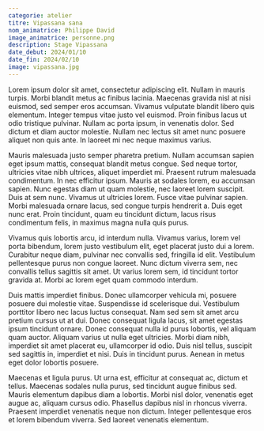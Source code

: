 ```yaml
---
categorie: atelier
titre: Vipassana sana
nom_animatrice: Philippe David
image_animatrice: personne.png
description: Stage Vipassana
date_debut: 2024/01/10
date_fin: 2024/02/10
image: vipassana.jpg
---
```


Lorem ipsum dolor sit amet, consectetur adipiscing elit. Nullam in mauris turpis. Morbi blandit metus ac finibus lacinia. Maecenas gravida nisl at nisi euismod, sed semper eros accumsan. Vivamus vulputate blandit libero quis elementum. Integer tempus vitae justo vel euismod. Proin finibus lacus ut odio tristique pulvinar. Nullam ac porta ipsum, in venenatis dolor. Sed dictum et diam auctor molestie. Nullam nec lectus sit amet nunc posuere aliquet non quis ante. In laoreet mi nec neque maximus varius.

Mauris malesuada justo semper pharetra pretium. Nullam accumsan sapien eget ipsum mattis, consequat blandit metus congue. Sed neque tortor, ultricies vitae nibh ultrices, aliquet imperdiet mi. Praesent rutrum malesuada condimentum. In nec efficitur ipsum. Mauris at sodales lorem, eu accumsan sapien. Nunc egestas diam ut quam molestie, nec laoreet lorem suscipit. Duis at sem nunc. Vivamus ut ultricies lorem. Fusce vitae pulvinar sapien. Morbi malesuada ornare lacus, sed congue turpis hendrerit a. Duis eget nunc erat. Proin tincidunt, quam eu tincidunt dictum, lacus risus condimentum felis, in maximus magna nulla quis purus.

Vivamus quis lobortis arcu, id interdum nulla. Vivamus varius, lorem vel porta bibendum, lorem justo vestibulum elit, eget placerat justo dui a lorem. Curabitur neque diam, pulvinar nec convallis sed, fringilla id elit. Vestibulum pellentesque purus non congue laoreet. Nunc dictum viverra sem, nec convallis tellus sagittis sit amet. Ut varius lorem sem, id tincidunt tortor gravida at. Morbi ac lorem eget quam commodo interdum.

Duis mattis imperdiet finibus. Donec ullamcorper vehicula mi, posuere posuere dui molestie vitae. Suspendisse id scelerisque dui. Vestibulum porttitor libero nec lacus luctus consequat. Nam sed sem sit amet arcu pretium cursus ut at dui. Donec consequat ligula lacus, sit amet egestas ipsum tincidunt ornare. Donec consequat nulla id purus lobortis, vel aliquam quam auctor. Aliquam varius ut nulla eget ultricies. Morbi diam nibh, imperdiet sit amet placerat eu, ullamcorper id odio. Duis nisl tellus, suscipit sed sagittis in, imperdiet et nisi. Duis in tincidunt purus. Aenean in metus eget dolor lobortis posuere.

Maecenas et ligula purus. Ut urna est, efficitur at consequat ac, dictum et tellus. Maecenas sodales nulla purus, sed tincidunt augue finibus sed. Mauris elementum dapibus diam a lobortis. Morbi nisl dolor, venenatis eget augue ac, aliquam cursus odio. Phasellus dapibus nisl in rhoncus viverra. Praesent imperdiet venenatis neque non dictum. Integer pellentesque eros et lorem bibendum viverra. Sed laoreet venenatis elementum. 

